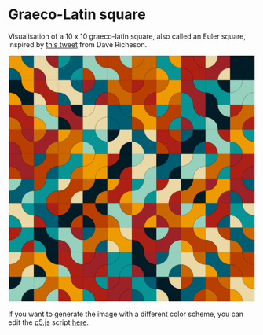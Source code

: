 # Graeco-Latin square

Visualisation of a 10 x 10 graeco-latin square, also called an Euler square, inspired by [this tweet](https://twitter.com/divbyzero/status/1627758659030732816) from Dave Richeson.

<p align="center">
<img src="graeco_latin_square.png" width=500px>
</p>

If you want to generate the image with a different color scheme, you can edit the [p5.js](https://p5js.org/) script [here](https://editor.p5js.org/ABohynDOE/full/cbcajyD-Q).
